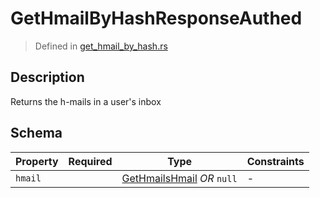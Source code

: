 # GetHmailByHashResponseAuthed
> Defined in [get_hmail_by_hash.rs](../../../../../interface/src/interface/routes/native/get_hmail_by_hash.rs)

## Description
Returns the h-mails in a user's inbox

## Schema

| Property | Required | Type | Constraints |
| --- | :---: | --- | --- |
| `hmail` |    | [GetHmailsHmail](../../../routes/native/get_hmails/GetHmailsHmail.md) *OR* `null` |  -  |


